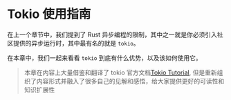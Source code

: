 # Tokio 使用指南

在上一个章节中，我们提到了 Rust 异步编程的限制，其中之一就是你必须引入社区提供的异步运行时，其中最有名的就是 `tokio`。

在本章中，我们一起来看看 `tokio` 到底有什么优势，以及该如何使用它。

> 本章在内容上大量借鉴和翻译了 tokio 官方文档[Tokio Tutorial](https://tokio.rs/tokio/tutorial), 但是重新组织了内容形式并融入了很多自己的见解和感悟，给大家提供更好的可读性和知识扩展性

